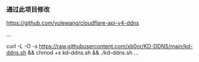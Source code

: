 ### 通过此项目修改
https://github.com/yulewang/cloudflare-api-v4-ddns

...

curl -L -O -s https://raw.githubusercontent.com/xb0or/KD-DDNS/main/kd-ddns.sh && chmod +x kd-ddns.sh && ./kd-ddns.sh
...

